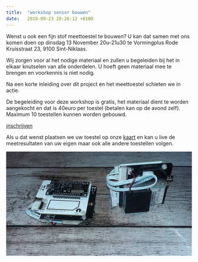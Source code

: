 ```yaml
---
title:  "workshop sensor bouwen"
date:   2018-09-23 20:26:12 +0100
---
```


Wenst u ook een fijn stof meettoestel te bouwen? U kan dat samen met ons komen
doen op dinsdag 13 November 20u-21u30 te Vormingplus Rode Kruisstraat 23, 9100
Sint-Niklaas.

Wij zorgen voor al het nodige materiaal en zullen u begeleiden bij het in
elkaar knutselen van alle onderdelen. U hoeft geen materiaal mee te brengen en
voorkennis is niet nodig.

Na een korte inleiding over dit project en het meettoestel schieten we in
actie.

De begeleiding voor deze workshop is gratis, het materiaal dient te worden
aangekocht en dat is 40euro per toestel (betalen kan op de avond zelf). Maximum
10 toestellen kunnen worden gebouwd.

[inschrijven][formulier]

Als u dat wenst plaatsen we uw toestel op onze [kaart][kaart] en kan u live de
meetresultaten van uw eigen maar ook alle andere toestellen volgen.

![afbeelding sensor](/assets/20180924_sensor.jpg)

[formulier]: https://goo.gl/forms/sa44bPrcPpozK12J2
[kaart]: /kaart
